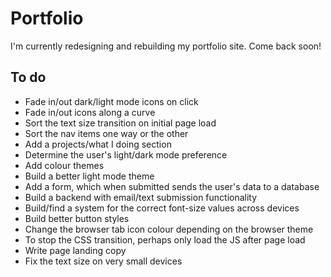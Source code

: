 # Portfolio

I'm currently redesigning and rebuilding my portfolio site. Come back soon!

## To do

* Fade in/out dark/light mode icons on click
* Fade in/out icons along a curve
* Sort the text size transition on initial page load
* Sort the nav items one way or the other
* Add a projects/what I doing section
* Determine the user's light/dark mode preference
* Add colour themes
* Build a better light mode theme
* Add a form, which when submitted sends the user's data to a database
* Build a backend with email/text submission functionality
* Build/find a system for the correct font-size values across devices
* Build better button styles
* Change the browser tab icon colour depending on the browser theme
* To stop the CSS transition, perhaps only load the JS after page load
* Write page landing copy
* Fix the text size on very small devices